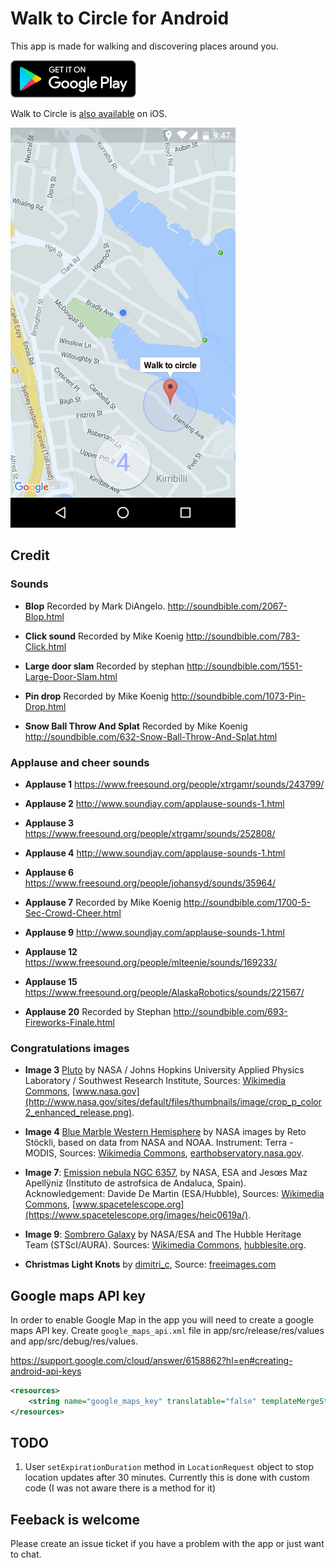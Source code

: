 # Walk to Circle for Android

This app is made for walking and discovering places around you.

<a href='https://play.google.com/store/apps/details?id=com.evgenii.walktocircle' title='Get Walk to Circle on Google Play'><img src='https://raw.githubusercontent.com/evgenyneu/walk-to-circle-android/master/Graphics/Github/google_play_badge.png' height="60" alt='Get Walk to Circle on Google Play'></a>

Walk to Circle is [also available](https://github.com/evgenyneu/walk-to-circle-ios) on iOS.


<img src="https://raw.githubusercontent.com/evgenyneu/walk-to-circle-android/master/GooglePlayMetadata/Screenshots/1080_1920_2.png" alt="Walk to Circle for Android  screenshot" width="360">

## Credit

### Sounds

* **Blop** Recorded by Mark DiAngelo. http://soundbible.com/2067-Blop.html

* **Click sound** Recorded by Mike Koenig http://soundbible.com/783-Click.html

* **Large door slam** Recorded by stephan http://soundbible.com/1551-Large-Door-Slam.html

* **Pin drop** Recorded by Mike Koenig http://soundbible.com/1073-Pin-Drop.html

* **Snow Ball Throw And Splat** Recorded by Mike Koenig http://soundbible.com/632-Snow-Ball-Throw-And-Splat.html


### Applause and cheer sounds

* **Applause 1** https://www.freesound.org/people/xtrgamr/sounds/243799/

* **Applause 2** http://www.soundjay.com/applause-sounds-1.html

* **Applause 3** https://www.freesound.org/people/xtrgamr/sounds/252808/

* **Applause 4** http://www.soundjay.com/applause-sounds-1.html

* **Applause 6** https://www.freesound.org/people/johansyd/sounds/35964/

* **Applause 7** Recorded by Mike Koenig http://soundbible.com/1700-5-Sec-Crowd-Cheer.html

* **Applause 9** http://www.soundjay.com/applause-sounds-1.html

* **Applause 12** https://www.freesound.org/people/mlteenie/sounds/169233/

* **Applause 15** https://www.freesound.org/people/AlaskaRobotics/sounds/221567/

* **Applause 20** Recorded by Stephan http://soundbible.com/693-Fireworks-Finale.html


### Congratulations images

* **Image 3** [Pluto](https://en.wikipedia.org/wiki/Pluto) by NASA / Johns Hopkins University Applied Physics Laboratory / Southwest Research Institute, Sources: [Wikimedia Commons](https://commons.wikimedia.org/wiki/File:Pluto-01_Stern_03_Pluto_Color_TXT.jpg), [www.nasa.gov](http://www.nasa.gov/sites/default/files/thumbnails/image/crop_p_color2_enhanced_release.png).

* **Image 4** [Blue Marble Western Hemisphere](http://earthobservatory.nasa.gov/IOTD/view.php?id=8108) by NASA images by Reto Stöckli, based on data from NASA and NOAA. Instrument: Terra - MODIS, Sources: [Wikimedia Commons](https://commons.wikimedia.org/wiki/File:Blue_Marble_Western_Hemisphere.jpg), [earthobservatory.nasa.gov](http://earthobservatory.nasa.gov/IOTD/view.php?id=8108).

* **Image 7**: [Emission nebula NGC 6357](https://en.wikipedia.org/wiki/NGC_6357), by NASA, ESA and Jesœs Ma­z Apellÿniz (Instituto de astrof­sica de Andaluc­a, Spain). Acknowledgement: Davide De Martin (ESA/Hubble), Sources: [Wikimedia Commons](https://commons.wikimedia.org/wiki/File:EmissionNebula_NGC6357.jpg), [www.spacetelescope.org](https://www.spacetelescope.org/images/heic0619a/).

* **Image 9**: [Sombrero Galaxy](https://en.wikipedia.org/wiki/Sombrero_Galaxy) by NASA/ESA and The Hubble Heritage Team (STScI/AURA). Sources: [Wikimedia Commons](https://commons.wikimedia.org/wiki/File:M104_ngc4594_sombrero_galaxy_hi-res.jpg), [hubblesite.org](http://hubblesite.org/newscenter/newsdesk/archive/releases/2003/28/image/a).

* **Christmas Light Knots** by [dimitri_c](http://www.freeimages.com/photographer/dimitri_c-47343), Source: [freeimages.com](http://www.freeimages.com/photo/christmas-light-knots-1160023)



## Google maps API key

In order to enable Google Map in the app you will need to create a google maps API key. Create `google_maps_api.xml` file in app/src/release/res/values and app/src/debug/res/values.

https://support.google.com/cloud/answer/6158862?hl=en#creating-android-api-keys

```XML
<resources>
    <string name="google_maps_key" translatable="false" templateMergeStrategy="preserve">YOUR KEY</string>
</resources>
```

## TODO

1. User `setExpirationDuration` method in `LocationRequest` object to stop location updates after 30 minutes. Currently this is done with custom code (I was not aware there is a method for it)


## Feeback is welcome

Please create an issue ticket if you have a problem with the app or just want to chat.
